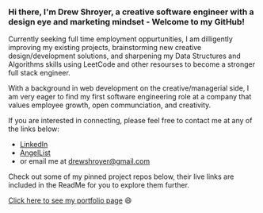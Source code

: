 ### Hi there, I'm Drew Shroyer, a creative software engineer with a design eye and marketing mindset - Welcome to my GitHub!

Currently seeking full time employment oppurtunities, I am dilligently improving my existing projects, brainstorming new creative design/development solutions, and sharpening my Data Structures and Algorithms skills using LeetCode and other resourses to become a stronger full stack engineer.

With a background in web development on the creative/managerial side, I am very eager to find my first software engineering role at a company that values employee growth, open communciation, and creativity.

If you are interested in connecting, please feel free to contact me at any of the links below:

- [LinkedIn](https://www.linkedin.com/in/drew-shroyer-861b32a4/)
- [AngelList](https://angel.co/u/drew-drew-shroyer)
- or email me at drewshroyer@gmail.com

Check out some of my pinned project repos below, their live links are included in the ReadMe for you to explore them further. 

[Click here to see my portfolio page](https://drewshroyer.github.io/) 😄
